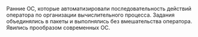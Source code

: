 Ранние ОС, которые автоматизировали последовательность действий оператора по организации вычислительного процесса. Задания объединялись в пакеты и выполнялись без вмешательства оператора. Явились прообразом современных ОС.